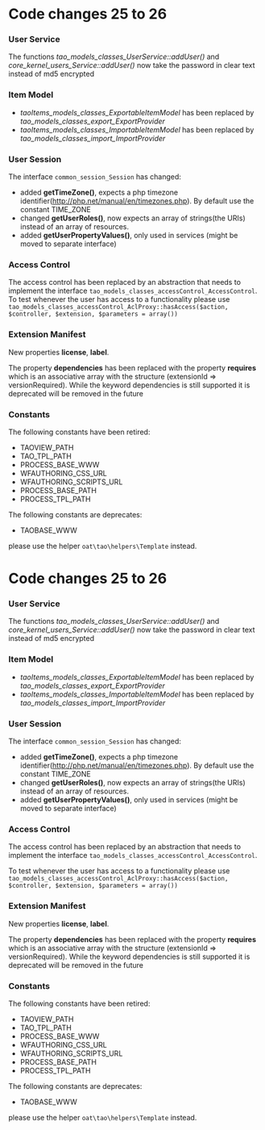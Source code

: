 <!--
author:
    - 'Joel Bout'
created_at: '2013-12-03 10:24:57'
updated_at: '2014-05-27 10:11:23'
tags:
    - 'TAO 2 6'
-->

Code changes 25 to 26
=====================

### User Service

The functions *tao\_models\_classes\_UserService::addUser()* and *core\_kernel\_users\_Service::addUser()* now take the password in clear text instead of md5 encrypted

### Item Model

-   *taoItems\_models\_classes\_ExportableItemModel* has been replaced by *tao\_models\_classes\_export\_ExportProvider*
-   *taoItems\_models\_classes\_ImportableItemModel* has been replaced by *tao\_models\_classes\_import\_ImportProvider*

### User Session

The interface `common_session_Session` has changed:

-   added **getTimeZone()**, expects a php timezone identifier(http://php.net/manual/en/timezones.php). By default use the constant TIME\_ZONE
-   changed **getUserRoles()**, now expects an array of strings(the URIs) instead of an array of resources.
-   added **getUserPropertyValues()**, only used in services (might be moved to separate interface)

### Access Control

The access control has been replaced by an abstraction that needs to implement the interface `tao_models_classes_accessControl_AccessControl`.\
To test whenever the user has access to a functionality please use `tao_models_classes_accessControl_AclProxy::hasAccess($action, $controller, $extension, $parameters = array())`

### Extension Manifest

New properties **license**, **label**.

The property **dependencies** has been replaced with the property **requires** which is an associative array with the structure (extensionId =\> versionRequired). While the keyword dependencies is still supported it is deprecated will be removed in the future

### Constants

The following constants have been retired:

-   TAOVIEW\_PATH
-   TAO\_TPL\_PATH
-   PROCESS\_BASE\_WWW
-   WFAUTHORING\_CSS\_URL
-   WFAUTHORING\_SCRIPTS\_URL
-   PROCESS\_BASE\_PATH
-   PROCESS\_TPL\_PATH

The following constants are deprecates:

-   TAOBASE\_WWW

please use the helper `oat\tao\helpers\Template` instead.

Code changes 25 to 26
=====================

### User Service

The functions *tao\_models\_classes\_UserService::addUser()* and *core\_kernel\_users\_Service::addUser()* now take the password in clear text instead of md5 encrypted

### Item Model

-   *taoItems\_models\_classes\_ExportableItemModel* has been replaced by *tao\_models\_classes\_export\_ExportProvider*
-   *taoItems\_models\_classes\_ImportableItemModel* has been replaced by *tao\_models\_classes\_import\_ImportProvider*

### User Session

The interface `common_session_Session` has changed:

-   added **getTimeZone()**, expects a php timezone identifier(http://php.net/manual/en/timezones.php). By default use the constant TIME\_ZONE
-   changed **getUserRoles()**, now expects an array of strings(the URIs) instead of an array of resources.
-   added **getUserPropertyValues()**, only used in services (might be moved to separate interface)

### Access Control

The access control has been replaced by an abstraction that needs to implement the interface `tao_models_classes_accessControl_AccessControl`.<br/>

To test whenever the user has access to a functionality please use `tao_models_classes_accessControl_AclProxy::hasAccess($action, $controller, $extension, $parameters = array())`

### Extension Manifest

New properties **license**, **label**.

The property **dependencies** has been replaced with the property **requires** which is an associative array with the structure (extensionId =\> versionRequired). While the keyword dependencies is still supported it is deprecated will be removed in the future

### Constants

The following constants have been retired:

-   TAOVIEW\_PATH
-   TAO\_TPL\_PATH
-   PROCESS\_BASE\_WWW
-   WFAUTHORING\_CSS\_URL
-   WFAUTHORING\_SCRIPTS\_URL
-   PROCESS\_BASE\_PATH
-   PROCESS\_TPL\_PATH

The following constants are deprecates:

-   TAOBASE\_WWW

please use the helper `oat\tao\helpers\Template` instead.


